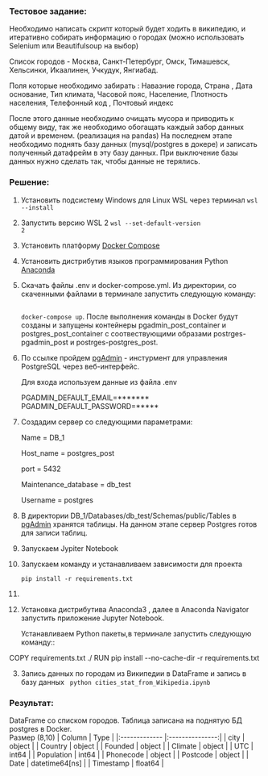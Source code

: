 ### Тестовое задание:

Необходимо написать скрипт который будет ходить в википедию,
и итеративно собирать информацию о городах 
(можно использовать Selenium или Beautifulsoup на выбор)

Список городов - 
Москва, Санкт-Петербург, Омск, Тимашевск, Хельсинки, Икаалинен,  Учкудук, Янгиабад.

Поля которые необходимо забирать : 
Навазние города, Страна , Дата основание, Тип климата, 
Часовой пояс, Население, Плотность населения, Телефонный код , Почтовый индекс

После этого данные необходимо очищать мусора и приводить к общему виду, 
так же необходимо обогащать каждый забор данных датой и временем. (реализация на pandas)
На последнем этапе необходимо поднять базу данных (mysql/postgres в докере) и записать полученный датафрейм в эту базу данных.
При выключение базы данных нужно сделать так, чтобы данные не терялись.

### Решение:

1. Установить подсистему Windows для Linux WSL через терминал
<code>wsl --install</code>
2. Запустить версию WSL 2
<code>wsl --set-default-version 2</code>
3. Установить платформу [Docker Compose](https://docs.docker.com/get-docker/ "Docker Compose")
4. Установить дистрибутив языков программирования Python [Anaconda](https://www.anaconda.com/download/ "Anaconda")
5. Скачать файлы .env и docker-compose.yml. Из директории, со скаченными файлами в терминале запустить следующую команду:</p>
   <code> docker-compose up</code>. 
   После выполнения команды в Docker будут созданы и запущены контейнеры pgadmin_post_container и postgres_post_container с соотвествующими образами
   postrges-pgadmin_post и postrges-postgres_post.
6. По ссылке пройдем [pgAdmin](http://localhost:5050/browser/#) - инстурмент для управления PostgreSQL через веб-интерфейс.</p> 
   Для входа используем данные из файла .env</p>  PGADMIN_DEFAULT_EMAIL=*******   PGADMIN_DEFAULT_PASSWORD=*****
7. Создадим сервер со следующими параметрами:</p>  Name = DB_1</p>  Host_name = postgres_post</p>  port = 5432</p>  Maintenance_database = db_test</p>  Username = postgres</p> 
8. В директории DB_1/Databases/db_test/Schemas/public/Tables в [pgAdmin](http://localhost:5050/browser/#) хранятся таблицы. На данном этапе сервер Postgres готов для записи таблиц.
9. Запускаем Jypiter Notebook
10. Запускаем команду и устанавливаем зависимости для проекта</p> 
<code>pip install -r requirements.txt</code>
10. 
   











2. Установка дистрибутива Anaconda3 , далее в Anaconda Navigator запустить приложение Jupyter Notebook.</p>
Устанавливаем Python пакеты,в терминале запустить следующую команду::

COPY requirements.txt ./
RUN pip install --no-cache-dir -r requirements.txt


3. Запись данных по городам из Википедии в DataFrame и запись в базу данных
<code> python cities_stat_from_Wikipedia.ipynb </code>

### Результат:
DataFrame со списком городов. Таблица записана на поднятую БД postgres в Docker.  
Размер (8,10)
| Column        | Type            |
|:------------- |:---------------:|
| city          | object          |
| Country       | object          |
| Founded       | object          |
| Climate       | object          |
| UTC           | int64           |
| Population    | int64           |
| Phonecode     | object          |
| Postcode      | object          |
| Date          | datetime64[ns]  |
| Timestamp     | float64         |
